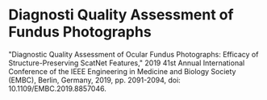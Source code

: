 # Diagnosti Quality Assessment of Fundus Photographs

"Diagnostic Quality Assessment of Ocular Fundus Photographs: Efficacy of Structure-Preserving ScatNet Features," 2019 41st Annual International Conference of the IEEE Engineering in Medicine and Biology Society (EMBC), Berlin, Germany, 2019, pp. 2091-2094, doi: 10.1109/EMBC.2019.8857046.
